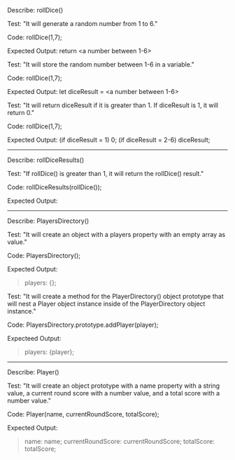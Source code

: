 Describe: rollDice()

Test: "It will generate a random number from 1 to 6."

Code:
rollDice(1,7);

Expected Output: return <a number between 1-6>


Test: "It will store the random number between 1-6 in a variable."

Code:
rollDice(1,7);

Expected Output: let diceResult = <a number between 1-6>


Test: "It will return diceResult if it is greater than 1. If diceResult is 1, it will return 0."

Code:
rollDice(1,7);

Expected Output: 
(if diceResult = 1) 0;
(if diceResult = 2-6) diceResult;


---------
Describe: rollDiceResults()

Test: "If rollDice() is greater than 1, it will return the rollDice() result."

Code:
rollDiceResults(rollDice());

Expected Output: 



---------

Describe: PlayersDirectory()

Test: "It will create an object with a players property with an empty array as value."

Code:
PlayersDirectory();

Expected Output: 
> players: {};

Test: "It will create a method for the PlayerDirectory() object prototype that will nest a Player object instance inside of the PlayerDirectory object instance."

Code:
PlayersDirectory.prototype.addPlayer(player);

Expecteed Output:
>players: {player};

---------

Describe: Player()

Test: "It will create an object prototype with a name property with a string value, a current round score with a number value, and a total score with a number value."

Code:
Player(name, currentRoundScore, totalScore);

Expected Output:
> name: name;
> currentRoundScore: currentRoundScore;
> totalScore: totalScore;
